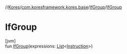 //[Kores](../../../index.md)/[com.koresframework.kores.base](../index.md)/[IfGroup](index.md)/[IfGroup](-if-group.md)

# IfGroup

[jvm]\
fun [IfGroup](-if-group.md)(expressions: [List](https://kotlinlang.org/api/latest/jvm/stdlib/kotlin.collections/-list/index.html)<[Instruction](../../com.koresframework.kores/-instruction/index.md)>)
